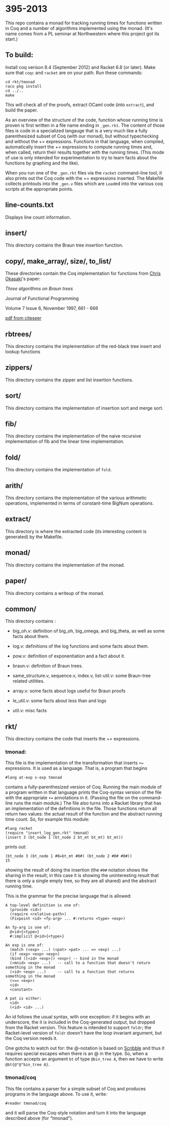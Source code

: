 395-2013
========

This repo contains a monad for tracking running times for functions
written in Coq and a number of algorithms implemented using the monad.
(It's name comes from a PL seminar at Northwestern where this project
got its start.)

## To build:

Install coq verison 8.4 (September 2012) and Racket 6.8 (or
later). Make sure that `coqc` and `racket` are on your path. Run these
commands:

    cd rkt/tmonad
    raco pkg install
    cd ../..
    make

This will check all of the proofs, extract OCaml code (into
`extract`), and build the paper.

As an overview of the structure of the code, function whose running
time is proven is first written in a file name ending in
`_gen.rkt`. The content of those files is code in a specialized
langauge that is a very much like a fully parenthesized subset of Coq
(with our monad), but without typechecking and without the +=
expressions. Functions in that language, when compiled, automatically
insert the += expressions to compute running times and, when called,
return their results together with the running times. (This mode of
use is only intended for experimentation to try to learn facts about
the functions by graphing and the like).

When you run one of the `_gen.rkt` files via the `racket` command-line
tool, it also prints out the Coq code with the += expressions
inserted. The Makefile collects printouts into the `_gen.v` files
which are `Load`ed into the various coq scripts at the appropriate
points.

## line-counts.txt

Displays line count information.

## insert/ 

This directory contains the Braun tree insertion function.

## copy/, make_array/, size/, to_list/

These directories contain the Coq implementation for functions from
[Chris Okasaki](http://www.usma.edu/eecs/SitePages/Chris%20Okasaki.aspx)'s
paper:

_Three algorithms on Braun trees_

Journal of Functional Programming

Volume 7 Issue 6, November 1997, 661 - 666

[pdf from citeseer](http://citeseerx.ist.psu.edu/viewdoc/download?doi=10.1.1.52.6090&rep=rep1&type=pdf)

## rbtrees/

This directory contains the implementation of the red-black tree
insert and lookup functions

## zippers/

This directory contains the zipper and list insertion functions.

## sort/

This directory contains the implementation of insertion sort and merge sort.

## fib/ 

This directory contains the implementation of the naive recursive
implementation of fib and the linear time implementation.

## fold/

This directory contains the implementation of `fold`.

## arith/

This directory contains the implementation of the various arithmetic
operations, implemented in terms of constant-time BigNum operations.

## extract/ 

This directory is where the extracted code (its interesting content is
generated) by the Makefile.

## monad/

This directory contains the implementation of the monad.

## paper/ 

This directory contains a writeup of the monad.

## common/

This directory contains :

- big_oh.v: definition of big_oh, big_omega, and big_theta, as well as
  some facts about them.

- log.v: definitions of the log functions and some facts about them.

- pow.v: definition of exponentiation and a fact about it.

- braun.v: definition of Braun trees.

- same_structure.v, sequence.v, index.v, list-util.v: some Braun-tree
  related utilities.

- array.v: some facts about logs useful for Braun proofs

- le_util.v: some facts about less than and logs

- util.v: misc facts

## rkt/

  This directory contains the code that inserts the += expressions.

###  tmonad: 
  This file is the implementation of the transformation
  that inserts `+=` expressions. It is used as a language. That is, a
  program that begins 

    #lang at-exp s-exp tmonad

  contains a fully-parenthesized version of Coq. Running the main
  module of a program written in that language prints the Coq-syntax
  version of the file with the appropriate `+=` annotations in it.
  (Passing the file on the command-line runs the main module.) The
  file also turns into a Racket library that has an implementation of
  the definitions in the file. Those functions return all return two
  values: the actual result of the function and the abstract running
  time count. So, for example this module:

    #lang racket
    (require "insert_log_gen.rkt" tmonad)
    (insert 3 (bt_node 1 (bt_node 2 bt_mt bt_mt) bt_mt))

  prints out:

    (bt_node 3 (bt_node 1 #0=bt_mt #0#) (bt_node 2 #0# #0#))
    15

  showing the result of doing the insertion (the `#0#` notation shows
  the sharing in the result; in this case it is showing the
  uninteresting result that there is only a single empty tree, so they
  are all shared) and the abstract running time.

  This is the grammar for the precise language that is allowed:

    A top-level definition is one of:
      (provide <id>)
      (require <relative-path>)
      (Fixpoint <id> <fp-arg> ... #:returns <type> <exp>)

    An fp-arg is one of:
      @<id>{<type>}
      #:implicit @<id>{<type>}

    An exp is one of:
      (match (<exp> ...) (<pat> <pat> ... => <exp) ...)
      (if <exp> <exp> <exp>)
      (bind ([<id> <exp>]) <exp>) -- bind in the monad
      (<mnid> <exp> ...)   -- call to a function that doesn't return something in the monad
      (<id> <exp> ...)     -- call to a function that returns        something in the monad
      (<== <exp>)
      <id>
      <constant>

    A pat is either:
      <id>
      (<id> <id> ...)

 An id follows the usual syntax, with one exception: if it begins with
 an underscore, the it is included in the Coq-generated output, but
 dropped from the Racket version. This feature is intended to support
 `foldr`; the Racket-level version of `foldr` doesn't have the loop
 invariant argument, but the Coq version needs it.

 One gotcha to watch out for: the @-notation is based on 
 [Scribble](http://docs.racket-lang.org/scribble/) and thus it requires
 special escapes when there is an @ in the type. So, when a function
 accepts an argument `bt` of type `@bin_tree A`, then we have to write 
 `@bt{@"@"bin_tree A}`.

### tmonad/coq

 This file contains a parser for a simple subset of Coq and produces
 programs in the language above. To use it, write:

    #reader tmonad/coq

 and it will parse the Coq-style notation and turn it into the
 language described above (for "tmonad").
